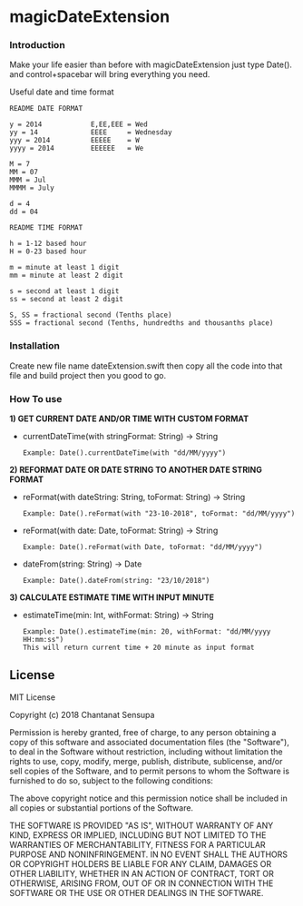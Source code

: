 # magicDateExtension

### Introduction

Make your life easier than before with magicDateExtension just type Date().
and control+spacebar will bring everything you need.

Useful date and time format

    README DATE FORMAT

    y = 2014            E,EE,EEE = Wed
    yy = 14             EEEE     = Wednesday
    yyy = 2014          EEEEE    = W
    yyyy = 2014         EEEEEE   = We

    M = 7
    MM = 07
    MMM = Jul
    MMMM = July

    d = 4
    dd = 04

    README TIME FORMAT

    h = 1-12 based hour
    H = 0-23 based hour

    m = minute at least 1 digit
    mm = minute at least 2 digit

    s = second at least 1 digit
    ss = second at least 2 digit

    S, SS = fractional second (Tenths place)
    SSS = fractional second (Tenths, hundredths and thousanths place)


### Installation

Create new file name dateExtension.swift then copy all the code into that
file and build project then you good to go.


### How To use

**1)  GET CURRENT DATE AND/OR TIME WITH CUSTOM FORMAT**

  * currentDateTime(with stringFormat: String) -> String

        Example: Date().currentDateTime(with "dd/MM/yyyy")

**2)  REFORMAT DATE OR DATE STRING TO ANOTHER DATE STRING FORMAT**

  * reFormat(with dateString: String, toFormat: String) -> String

        Example: Date().reFormat(with "23-10-2018", toFormat: "dd/MM/yyyy")

  * reFormat(with date: Date, toFormat: String) -> String

        Example: Date().reFormat(with Date, toFormat: "dd/MM/yyyy")

  * dateFrom(string: String) -> Date

        Example: Date().dateFrom(string: "23/10/2018")

**3)  CALCULATE ESTIMATE TIME WITH INPUT MINUTE**

  * estimateTime(min: Int, withFormat: String) -> String

        Example: Date().estimateTime(min: 20, withFormat: "dd/MM/yyyy HH:mm:ss")
        This will return current time + 20 minute as input format


## License ##

MIT License

Copyright (c) 2018 Chantanat Sensupa

Permission is hereby granted, free of charge, to any person obtaining a copy
of this software and associated documentation files (the "Software"), to deal
in the Software without restriction, including without limitation the rights
to use, copy, modify, merge, publish, distribute, sublicense, and/or sell
copies of the Software, and to permit persons to whom the Software is
furnished to do so, subject to the following conditions:

The above copyright notice and this permission notice shall be included in all
copies or substantial portions of the Software.

THE SOFTWARE IS PROVIDED "AS IS", WITHOUT WARRANTY OF ANY KIND, EXPRESS OR
IMPLIED, INCLUDING BUT NOT LIMITED TO THE WARRANTIES OF MERCHANTABILITY,
FITNESS FOR A PARTICULAR PURPOSE AND NONINFRINGEMENT. IN NO EVENT SHALL THE
AUTHORS OR COPYRIGHT HOLDERS BE LIABLE FOR ANY CLAIM, DAMAGES OR OTHER
LIABILITY, WHETHER IN AN ACTION OF CONTRACT, TORT OR OTHERWISE, ARISING FROM,
OUT OF OR IN CONNECTION WITH THE SOFTWARE OR THE USE OR OTHER DEALINGS IN THE
SOFTWARE.
